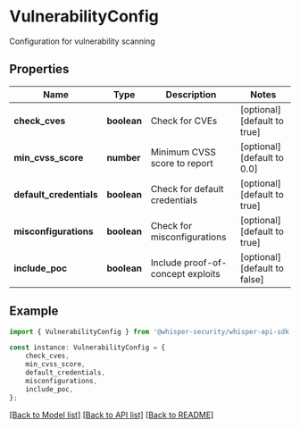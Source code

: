 # VulnerabilityConfig

Configuration for vulnerability scanning

## Properties

Name | Type | Description | Notes
------------ | ------------- | ------------- | -------------
**check_cves** | **boolean** | Check for CVEs | [optional] [default to true]
**min_cvss_score** | **number** | Minimum CVSS score to report | [optional] [default to 0.0]
**default_credentials** | **boolean** | Check for default credentials | [optional] [default to true]
**misconfigurations** | **boolean** | Check for misconfigurations | [optional] [default to true]
**include_poc** | **boolean** | Include proof-of-concept exploits | [optional] [default to false]

## Example

```typescript
import { VulnerabilityConfig } from '@whisper-security/whisper-api-sdk';

const instance: VulnerabilityConfig = {
    check_cves,
    min_cvss_score,
    default_credentials,
    misconfigurations,
    include_poc,
};
```

[[Back to Model list]](../README.md#documentation-for-models) [[Back to API list]](../README.md#documentation-for-api-endpoints) [[Back to README]](../README.md)
